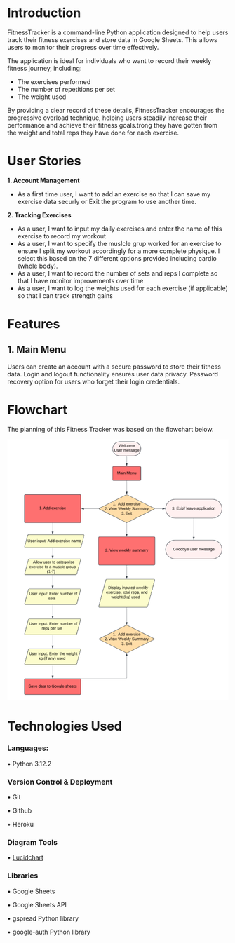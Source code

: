 # Introduction 

FitnessTracker is a command-line Python application designed to help users track their fitness exercises and store data in Google Sheets. This allows users to monitor their progress over time effectively.

The application is ideal for individuals who want to record their weekly fitness journey, including:

- The exercises performed
- The number of repetitions per set
- The weight used

By providing a clear record of these details, FitnessTracker encourages the progressive overload technique, helping users steadily increase their performance and achieve their fitness goals.trong they have gotten from the weight and total reps they have done for each exercise. 

# User Stories 

**1. Account Management**

- As a first time user, I want to add an exercise so that I can save my exercise data securly or Exit the program to use another time.

**2. Tracking Exercises**

- As a user, I want to input my daily exercises and enter the name of this exercise to record my workout
- As a user, I want to specify the muslcle grup worked for an exercise to ensure I split my workout accordingly for a more complete physique. I select this based on the 7 different options provided including cardio (whole body).
- As a user, I want to record the number of sets and reps I complete so that I have monitor improvements over time
- As a user, I want to log the weights used for each exercise (if applicable) so that I can track strength gains

# Features 

## 1. Main Menu


Users can create an account with a secure password to store their fitness data.
Login and logout functionality ensures user data privacy.
Password recovery option for users who forget their login credentials.

# Flowchart

The planning of this Fitness Tracker was based on the flowchart below.

![Flow chart](assets/flow-chart.png)

# Technologies Used 

### Languages: 

• Python 3.12.2

### Version Control & Deployment 

• Git 

• Github

• Heroku

### Diagram Tools 

• [Lucidchart](https://www.lucidchart.com/pages/lucidchart-vs-visio?utm_source=google&utm_medium=cpc&utm_campaign=_chart_en_us-tier1_desktop_search_competitor-vzo_exact_&km_CPC_CampaignId=19828951112&km_CPC_AdGroupID=150042488834&km_CPC_Keyword=visio&km_CPC_MatchType=e&km_CPC_ExtensionID=&km_CPC_Network=g&km_CPC_AdPosition=&km_CPC_Creative=666012071422&km_CPC_TargetID=kwd-12562710&km_CPC_Country=9045954&km_CPC_Device=c&km_CPC_placement=&km_CPC_target=&gad_source=1&gclid=CjwKCAiA7Y28BhAnEiwAAdOJUGxokcp54PF5kOWcSKnKQiVgb7BDkvCFszwS4C5PPMYc71guexnYqhoCvHAQAvD_BwE)

### Libraries 

• Google Sheets

• Google Sheets API

• gspread Python library

• google-auth Python library
